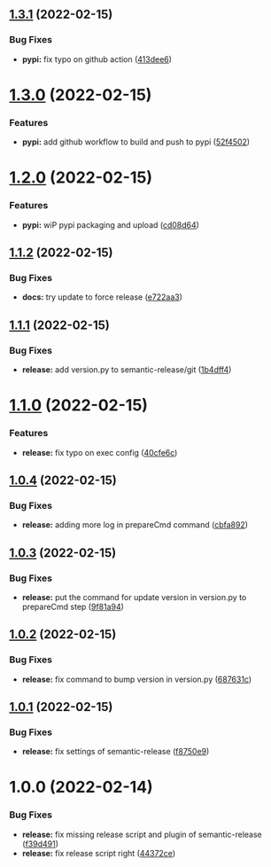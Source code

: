 ## [1.3.1](https://github.com/public-sysunicorns-info/fastapi_sysunicorns_helper/compare/v1.3.0...v1.3.1) (2022-02-15)


### Bug Fixes

* **pypi:** fix typo on github action ([413dee6](https://github.com/public-sysunicorns-info/fastapi_sysunicorns_helper/commit/413dee67e596ad18eb715551e4fef04dd64ccaab))

# [1.3.0](https://github.com/public-sysunicorns-info/fastapi_sysunicorns_helper/compare/v1.2.0...v1.3.0) (2022-02-15)


### Features

* **pypi:** add github workflow to build and push to pypi ([52f4502](https://github.com/public-sysunicorns-info/fastapi_sysunicorns_helper/commit/52f4502aaea933665d5e579d82d34fcab7e33917))

# [1.2.0](https://github.com/public-sysunicorns-info/fastapi_sysunicorns_helper/compare/v1.1.2...v1.2.0) (2022-02-15)


### Features

* **pypi:** wiP pypi packaging and upload ([cd08d64](https://github.com/public-sysunicorns-info/fastapi_sysunicorns_helper/commit/cd08d64911fc5f4fd2edbbf2432d6a4c713f8a22))

## [1.1.2](https://github.com/public-sysunicorns-info/fastapi_sysunicorns_helper/compare/v1.1.1...v1.1.2) (2022-02-15)


### Bug Fixes

* **docs:** try update to force release ([e722aa3](https://github.com/public-sysunicorns-info/fastapi_sysunicorns_helper/commit/e722aa3dd46dd52eb1ebfc57516fb1afbf5f7dfd))

## [1.1.1](https://github.com/public-sysunicorns-info/fastapi_sysunicorns_helper/compare/v1.1.0...v1.1.1) (2022-02-15)


### Bug Fixes

* **release:** add version.py to semantic-release/git ([1b4dff4](https://github.com/public-sysunicorns-info/fastapi_sysunicorns_helper/commit/1b4dff44266c2c3e03fa88b007113f4be6b8e68f))

# [1.1.0](https://github.com/public-sysunicorns-info/fastapi_sysunicorns_helper/compare/v1.0.4...v1.1.0) (2022-02-15)


### Features

* **release:** fix typo on exec config ([40cfe6c](https://github.com/public-sysunicorns-info/fastapi_sysunicorns_helper/commit/40cfe6c4d4f0e84eb05a2a486e2e6c599609b2a1))

## [1.0.4](https://github.com/public-sysunicorns-info/fastapi_sysunicorns_helper/compare/v1.0.3...v1.0.4) (2022-02-15)


### Bug Fixes

* **release:** adding more log in prepareCmd command ([cbfa892](https://github.com/public-sysunicorns-info/fastapi_sysunicorns_helper/commit/cbfa8927945549b43c858fbaa9a9ed35129504f6))

## [1.0.3](https://github.com/public-sysunicorns-info/fastapi_sysunicorns_helper/compare/v1.0.2...v1.0.3) (2022-02-15)


### Bug Fixes

* **release:** put the command for update version in version.py to prepareCmd step ([9f81a94](https://github.com/public-sysunicorns-info/fastapi_sysunicorns_helper/commit/9f81a94972019128fc48ac3886ce6b02a17d225e))

## [1.0.2](https://github.com/public-sysunicorns-info/fastapi_sysunicorns_helper/compare/v1.0.1...v1.0.2) (2022-02-15)


### Bug Fixes

* **release:** fix command to bump version in version.py ([687631c](https://github.com/public-sysunicorns-info/fastapi_sysunicorns_helper/commit/687631cff8ed205c4b57aca51f3ccb2a53f836bc))

## [1.0.1](https://github.com/public-sysunicorns-info/fastapi_sysunicorns_helper/compare/v1.0.0...v1.0.1) (2022-02-15)


### Bug Fixes

* **release:** fix settings of semantic-release ([f8750e9](https://github.com/public-sysunicorns-info/fastapi_sysunicorns_helper/commit/f8750e9771e88102aec6fc0f8dc99a43b1e96c89))

# 1.0.0 (2022-02-14)


### Bug Fixes

* **release:** fix missing release script and plugin of semantic-release ([f39d491](https://github.com/public-sysunicorns-info/fastapi_sysunicorns_helper/commit/f39d491274621a3d43c5946537a7bf5245bf122b))
* **release:** fix release script right ([44372ce](https://github.com/public-sysunicorns-info/fastapi_sysunicorns_helper/commit/44372cec9a11b86bcafaf0754048bf457deba1f4))
